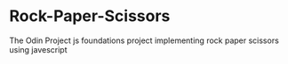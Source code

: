 # Rock-Paper-Scissors
The Odin Project js foundations project implementing rock paper scissors using javescript
